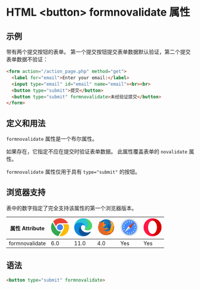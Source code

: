 HTML \<button> formnovalidate 属性
===

## 示例

带有两个提交按钮的表单。 第一个提交按钮提交表单数据默认验证，第二个提交表单数据不验证：

```html idoc:preview:iframe
<form action="/action_page.php" method="get">
  <label for="email">Enter your email:</label>
  <input type="email" id="email" name="email"><br><br>
  <button type="submit">提交</button>
  <button type="submit" formnovalidate>未经验证提交</button>
</form>
```

## 定义和用法

`formnovalidate` 属性是一个布尔属性。

如果存在，它指定不应在提交时验证表单数据。 此属性覆盖表单的 `novalidate` 属性。

`formnovalidate` 属性仅用于具有 `type="submit"` 的按钮。

## 浏览器支持

表中的数字指定了完全支持该属性的第一个浏览器版本。

| 属性 Attribute | ![chrome][1] | ![edge][2] | ![firefox][3] | ![safari][4] | ![opera][5] |
| ---- | ---- | ---- | ---- | ---- | ---- |
| formnovalidate | 6.0 | 11.0 | 4.0 | Yes | Yes |
<!--rehype:style=width: 100%; display: inline-table;-->

## 语法

```html
<button type="submit" formnovalidate>
```

[1]: ../assets/chrome.svg
[2]: ../assets/edge.svg
[3]: ../assets/firefox.svg
[4]: ../assets/safari.svg
[5]: ../assets/opera.svg
